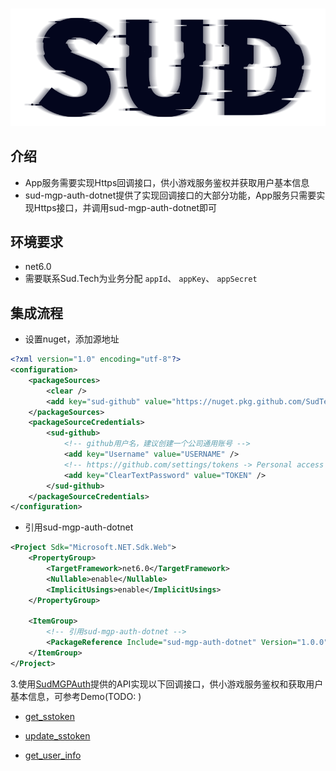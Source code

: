#

![SUD](../Resource/logo.png)

## 介绍

- App服务需要实现Https回调接口，供小游戏服务鉴权并获取用户基本信息
- sud-mgp-auth-dotnet提供了实现回调接口的大部分功能，App服务只需要实现Https接口，并调用sud-mgp-auth-dotnet即可

## 环境要求

- net6.0
- 需要联系Sud.Tech为业务分配 `appId`、 `appKey`、 `appSecret`

## 集成流程
- 设置nuget，添加源地址
```xml
<?xml version="1.0" encoding="utf-8"?>
<configuration>
    <packageSources>
        <clear />
        <add key="sud-github" value="https://nuget.pkg.github.com/SudTechnology/index.json" />
    </packageSources>
    <packageSourceCredentials>
        <sud-github>
            <!-- github用户名，建议创建一个公司通用账号 -->
            <add key="Username" value="USERNAME" />
            <!-- https://github.com/settings/tokens -> Personal access tokens -->
            <add key="ClearTextPassword" value="TOKEN" />
        </sud-github>
    </packageSourceCredentials>
</configuration>
```

- 引用sud-mgp-auth-dotnet
```xml
<Project Sdk="Microsoft.NET.Sdk.Web">
    <PropertyGroup>
        <TargetFramework>net6.0</TargetFramework>
        <Nullable>enable</Nullable>
        <ImplicitUsings>enable</ImplicitUsings>
    </PropertyGroup>

    <ItemGroup>
        <!-- 引用sud-mgp-auth-dotnet -->
        <PackageReference Include="sud-mgp-auth-dotnet" Version="1.0.0"/>
    </ItemGroup>
</Project>
```

3.使用[SudMGPAuth](./API/SudMGPAuth-Dotnet.md)提供的API实现以下回调接口，供小游戏服务鉴权和获取用户基本信息，可参考Demo(TODO: )

- [get_sstoken](./HttpsCallback/get_sstoken.md)

- [update_sstoken](./HttpsCallback/update_sstoken.md)

- [get_user_info](./HttpsCallback/get_user_info.md)